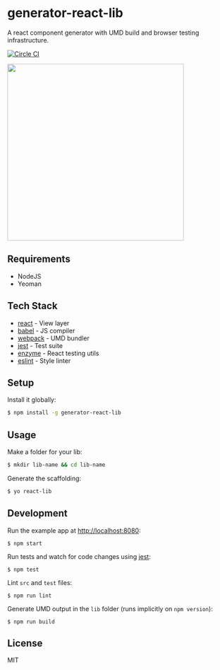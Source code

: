 # generator-react-lib

A react component generator with UMD build and browser testing infrastructure.

[![Circle CI](https://circleci.com/gh/zakangelle/generator-react-lib/tree/master.svg?style=shield)](https://circleci.com/gh/zakangelle/generator-react-lib/tree/master)

<img src='https://www.dropbox.com/s/txxcc9awy2uhx11/generator-react-lib.gif?raw=1' width='400px'>

## Requirements

+ NodeJS
+ Yeoman

## Tech Stack

* [react](https://facebook.github.io/react/) - View layer
* [babel](https://babeljs.io/) - JS compiler
* [webpack](https://webpack.github.io/) - UMD bundler
* [jest](https://facebook.github.io/jest/) - Test suite
* [enzyme](https://github.com/airbnb/enzyme) - React testing utils
* [eslint](http://eslint.org/) - Style linter

## Setup

Install it globally:

```sh
$ npm install -g generator-react-lib
```

## Usage

Make a folder for your lib:

```sh
$ mkdir lib-name && cd lib-name
```

Generate the scaffolding:

```sh
$ yo react-lib
```

## Development

Run the example app at [http://localhost:8080](http://localhost:8080):

```
$ npm start
```

Run tests and watch for code changes using [jest](https://github.com/facebook/jest):

```
$ npm test
```

Lint `src` and `test` files:

```
$ npm run lint
```

Generate UMD output in the `lib` folder (runs implicitly on `npm version`):

```
$ npm run build
```

## License

MIT
